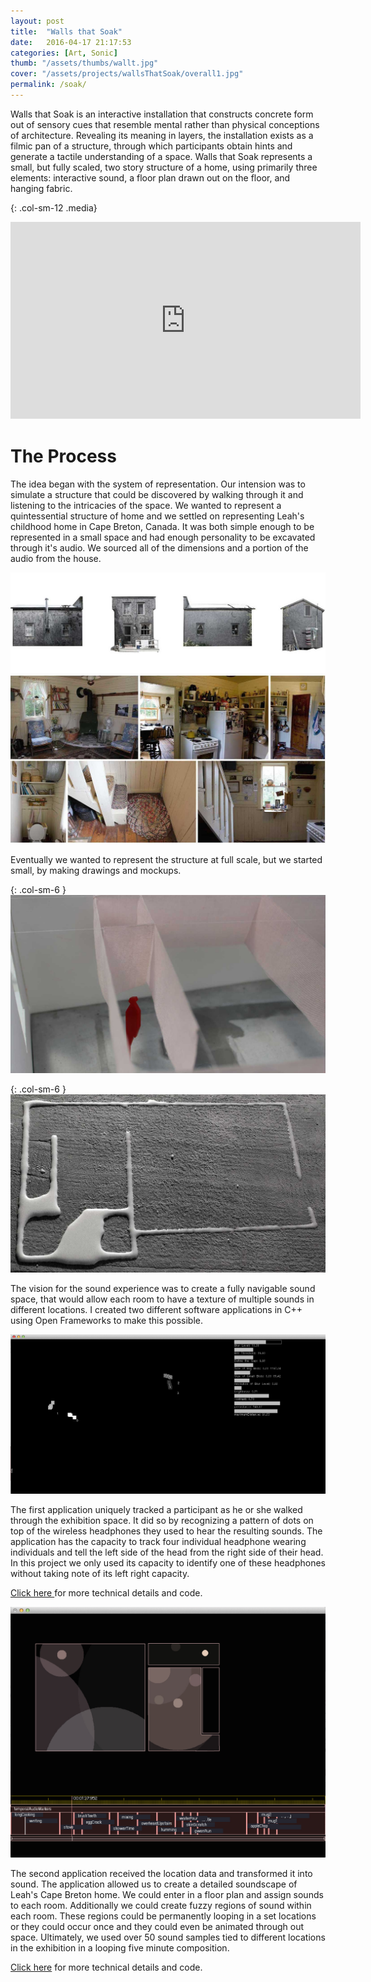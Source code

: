```yaml
---
layout: post
title:  "Walls that Soak"
date:   2016-04-17 21:17:53
categories: [Art, Sonic]
thumb: "/assets/thumbs/wallt.jpg"
cover: "/assets/projects/wallsThatSoak/overall1.jpg"
permalink: /soak/
---
```


Walls that Soak is an interactive installation that constructs concrete form out of sensory cues that resemble mental rather than physical conceptions of architecture. Revealing its meaning in layers, the installation exists as a filmic pan of a structure, through which participants obtain hints and generate a tactile understanding of a space. Walls that Soak represents a small, but fully scaled, two story structure of a home, using primarily three elements: interactive sound, a floor plan drawn out on the floor, and hanging fabric.

{: .col-sm-12 .media}
<div class="video-container" style="margin-bottom:40px;"><iframe width="560" height="315" src="https://www.youtube.com/embed/nmEPrDxlEuA" frameborder="0" allowfullscreen></iframe>
</div>

<h1>The Process</h1>
<p>The idea began with the system of representation. Our intension was to simulate a structure that could be discovered by walking through it and listening to the intricacies of the space. We wanted to represent a quintessential structure of home and we settled on representing Leah's childhood home in Cape Breton, Canada. It was both simple enough to be represented in a small space and had enough personality to be excavated through it's audio. We sourced all of the dimensions and a portion of the audio from the house.  </p>
			
<img src="/assets/projects/wallsThatSoak/canada1.jpg" alt="Canada Process" >
<img src="/assets/projects/wallsThatSoak/canada2.jpg" alt="Canada Process" >
<p>Eventually we wanted to represent the structure at full scale, but we started small, by making drawings and mockups.</p>

{: .col-sm-6 }
<img src="/assets/projects/wallsThatSoak/model2.jpg" alt="Model Process" >

{: .col-sm-6 }
<img src="/assets/projects/wallsThatSoak/model3.jpg" alt="Model Process" >

<p>The vision for the sound experience was to create a fully navigable sound space, that would allow each room to have a texture of multiple sounds in different locations. I created two different software applications in C++ using Open Frameworks to make this possible. </p>
<img src="/assets/projects/wallsThatSoak/tracking1.png" alt="Tracking Process" >
<p>The first application uniquely tracked a participant as he or she walked through the exhibition space. It did so by recognizing a pattern of dots on top of the wireless headphones they used to hear the resulting sounds. The application has the capacity to track four individual headphone wearing individuals and tell the left side of the head from the right side of their head. In this project we only used its capacity to identify one of these headphones without taking note of its left right capacity. </p>

<p><a href="https://github.com/crecord/OfTrackingDotPatterns">Click here </a> for more technical details and code.</p>

<img src="/assets/projects/wallsThatSoak/tracking2.jpg" alt="Tracking Process" >
<p>The second application received the location data and transformed it into sound. The application allowed us to create a detailed soundscape of Leah's Cape Breton home. We could enter in a floor plan and assign sounds to each room. Additionally we could create fuzzy regions of sound within each room. These regions could be permanently looping in a set locations or they could occur once and they could even be animated through out space. Ultimately, we used over 50 sound samples tied to different locations in the exhibition in a looping five minute composition. </p>

<p><a href="https://github.com/crecord/OfSoundMapping">Click here</a> for more technical details and code. </p>



		


